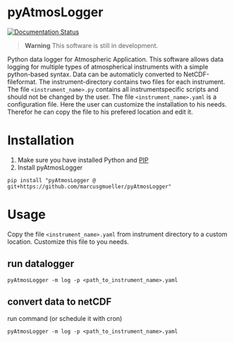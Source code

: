 # pyAtmosLogger
[![Documentation Status](https://readthedocs.org/projects/pyatmoslogger/badge/?version=latest)](https://pyatmoslogger.readthedocs.io/en/latest/?badge=latest)
> **Warning**
> This software is still in development.

Python data logger for Atmospheric Application. This software allows data logging for multiple types of atmospherical instruments with a simple python-based syntax. Data can be automaticly converted to NetCDF-fileformat. The instrument-directory contains two files for each instrument. The file ```<instrument_name>.py``` contains all instrumentspecific scripts and should not be changed by the user. The file  ```<instrument_name>.yaml``` is a configuration file. Here the user can customize the installation to his needs. Therefor he can copy the file to his prefered location and edit it.

# Installation
1. Make sure you have installed Python and [PIP](https://pip.pypa.io/en/stable/)
2. Install pyAtmosLogger
```
pip install "pyAtmosLogger @ git+https://github.com/marcusgmueller/pyAtmosLogger"
```

# Usage
Copy the file ```<instrument_name>.yaml``` from instrument directory to a custom location. Customize this file to you needs.
## run datalogger
```
pyAtmosLogger -m log -p <path_to_instrument_name>.yaml
```
## convert data to netCDF
run command (or schedule it with cron)
```
pyAtmosLogger -m log -p <path_to_instrument_name>.yaml
```
